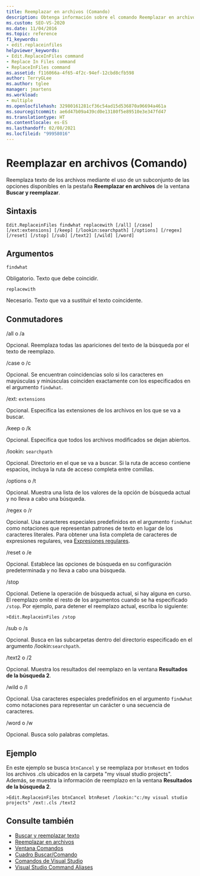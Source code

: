 ```yaml
---
title: Reemplazar en archivos (Comando)
description: Obtenga información sobre el comando Reemplazar en archivos y cómo reemplaza el texto de los archivos mediante algunas de las opciones disponibles en la pestaña Reemplazar en archivos de la ventana Buscar y reemplazar.
ms.custom: SEO-VS-2020
ms.date: 11/04/2016
ms.topic: reference
f1_keywords:
- edit.replaceinfiles
helpviewer_keywords:
- Edit.ReplaceInFiles command
- Replace In Files command
- ReplaceInFiles command
ms.assetid: f116066a-4f65-4f2c-94ef-12cbd8cfb598
author: TerryGLee
ms.author: tglee
manager: jmartens
ms.workload:
- multiple
ms.openlocfilehash: 32980161281cf36c54ad15d536870a96694a461a
ms.sourcegitcommit: ae6d47b09a439cd0e13180f5e89510e3e347fd47
ms.translationtype: HT
ms.contentlocale: es-ES
ms.lasthandoff: 02/08/2021
ms.locfileid: "99958016"
---
```

# <a name="replace-in-files-command"></a>Reemplazar en archivos (Comando)
Reemplaza texto de los archivos mediante el uso de un subconjunto de las opciones disponibles en la pestaña **Reemplazar en archivos** de la ventana **Buscar y reemplazar**.

## <a name="syntax"></a>Sintaxis

```
Edit.ReplaceinFiles findwhat replacewith [/all] [/case]
[/ext:extensions] [/keep] [/lookin:searchpath] [/options] [/regex]
[/reset] [/stop] [/sub] [/text2] [/wild] [/word]
```

## <a name="arguments"></a>Argumentos
`findwhat`

Obligatorio. Texto que debe coincidir.

`replacewith`

Necesario. Texto que va a sustituir el texto coincidente.

## <a name="switches"></a>Conmutadores
/all o /a

Opcional. Reemplaza todas las apariciones del texto de la búsqueda por el texto de reemplazo.

/case o /c

Opcional. Se encuentran coincidencias solo si los caracteres en mayúsculas y minúsculas coinciden exactamente con los especificados en el argumento `findwhat`.

/ext: `extensions`

Opcional. Especifica las extensiones de los archivos en los que se va a buscar.

/keep o /k

Opcional. Especifica que todos los archivos modificados se dejan abiertos.

/lookin: `searchpath`

Opcional. Directorio en el que se va a buscar. Si la ruta de acceso contiene espacios, incluya la ruta de acceso completa entre comillas.

/options o /t

Opcional. Muestra una lista de los valores de la opción de búsqueda actual y no lleva a cabo una búsqueda.

/regex o /r

Opcional. Usa caracteres especiales predefinidos en el argumento `findwhat` como notaciones que representan patrones de texto en lugar de los caracteres literales. Para obtener una lista completa de caracteres de expresiones regulares, vea [Expresiones regulares](../../ide/using-regular-expressions-in-visual-studio.md).

/reset o /e

Opcional. Establece las opciones de búsqueda en su configuración predeterminada y no lleva a cabo una búsqueda.

/stop

Opcional. Detiene la operación de búsqueda actual, si hay alguna en curso. El reemplazo omite el resto de los argumentos cuando se ha especificado `/stop`. Por ejemplo, para detener el reemplazo actual, escriba lo siguiente:

```
>Edit.ReplaceinFiles /stop
```

/sub o /s

Opcional. Busca en las subcarpetas dentro del directorio especificado en el argumento /lookin:`searchpath`.

/text2 o /2

Opcional. Muestra los resultados del reemplazo en la ventana **Resultados de la búsqueda 2**.

/wild o /l

Opcional. Usa caracteres especiales predefinidos en el argumento `findwhat` como notaciones para representar un carácter o una secuencia de caracteres.

/word o /w

Opcional. Busca solo palabras completas.

## <a name="example"></a>Ejemplo
En este ejemplo se busca `btnCancel` y se reemplaza por `btnReset` en todos los archivos .cls ubicados en la carpeta "my visual studio projects". Además, se muestra la información de reemplazo en la ventana **Resultados de la búsqueda 2**.

```
>Edit.ReplaceinFiles btnCancel btnReset /lookin:"c:/my visual studio projects" /ext:.cls /text2
```

## <a name="see-also"></a>Consulte también

- [Buscar y reemplazar texto](../../ide/finding-and-replacing-text.md)
- [Reemplazar en archivos](../../ide/replace-in-files.md)
- [Ventana Comandos](../../ide/reference/command-window.md)
- [Cuadro Buscar/Comando](../../ide/find-command-box.md)
- [Comandos de Visual Studio](../../ide/reference/visual-studio-commands.md)
- [Visual Studio Command Aliases](../../ide/reference/visual-studio-command-aliases.md)
